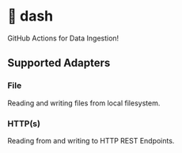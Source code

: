 # 🦐 dash

GitHub Actions for Data Ingestion!

## Supported Adapters

### File

Reading and writing files from local filesystem.

### HTTP(s)

Reading from and writing to HTTP REST Endpoints.
